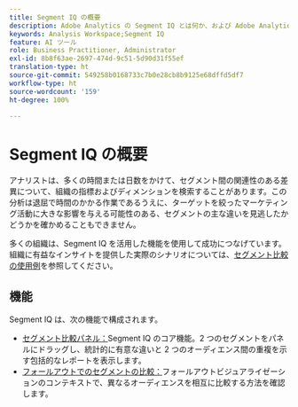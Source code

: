 ```yaml
---
title: Segment IQ の概要
description: Adobe Analytics の Segment IQ とは何か、および Adobe Analytics の Segment IQ が組織にとってどのように役立つかについて説明します。
keywords: Analysis Workspace;Segment IQ
feature: AI ツール
role: Business Practitioner, Administrator
exl-id: 8b8f63ae-2697-474d-9c51-5d90d31f55ef
translation-type: ht
source-git-commit: 549258b0168733c7b0e28cb8b9125e68dffd5df7
workflow-type: ht
source-wordcount: '159'
ht-degree: 100%

---
```


# Segment IQ の概要

アナリストは、多くの時間または日数をかけて、セグメント間の関連性のある差異について、組織の指標およびディメンションを検索することがあります。この分析は退屈で時間のかかる作業であるうえに、ターゲットを絞ったマーケティング活動に大きな影響を与える可能性のある、セグメントの主な違いを見逃したかどうかを確かめることもできません。

多くの組織は、Segment IQ を活用した機能を使用して成功につなげています。組織に有益なインサイトを提供した実際のシナリオについては、[セグメント比較の使用例](c-panels/c-segment-comparison/segment-compare-use-cases.md)を参照してください。

## 機能

Segment IQ は、次の機能で構成されます。

* [ セグメント比較パネル：](c-panels/c-segment-comparison/segment-comparison.md)Segment IQ のコア機能。2 つのセグメントをパネルにドラッグし、統計的に有意な違いと 2 つのオーディエンス間の重複を示す包括的なレポートを表示します。
* [フォールアウトでのセグメントの比較：](visualizations/fallout/compare-segments-fallout.md)フォールアウトビジュアライゼーションのコンテキストで、異なるオーディエンスを相互に比較する方法を確認します。
